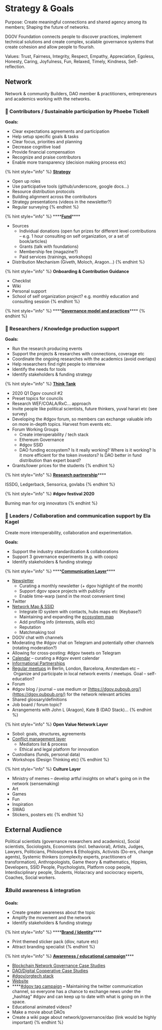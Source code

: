 # Strategy & Goals

Purpose: Create meaningful connections and shared agency among its members; Shaping the future of networks. 

DGOV Foundation connects people to discover practices, implement technical solutions and create complex, scalable governance systems that create cohesion and allow people to flourish.

Values: Trust, Fairness, Integrity, Respect, Empathy, Appreciation, Egoless, Honesty, Caring, Joyfulness, Fun, Relaxed, Timely, Kindness, Self-reflection.

## **Network** 

Network & community Builders, DAO member & practitioners, entrepreneurs and academics working with the networks.

### 🌱 Contributors / Sustainable participation by Phoebe Tickell

**Goals:**

* Clear expectations agreements and participation
* Help setup specific goals & tasks
* Clear focus, priorities and planning
* Decrease cognitive load 
* Provide financial compensation
* Recognize and praise contributors
* Enable more transparency \(decision making process etc\)

{% hint style="info" %}
[**Strategy**](strategy.md)

* Open up roles
* Use participative tools \(github/underscore, google docs...\)
* Resource distribution protocols
* Building alignment across the contributors
* Strategy presentations \(videos in the newsletter?\)
* Regular surveying
{% endhint %}

{% hint style="info" %}
\*\*\*\*[**Fund**](../fund.md)\*\*\*\*

* Sources
  * Individual donations \(open fun prizes for different level contributions – e.g. 1 hour consulting on self organization, or a set of book/articles\)
  * Grants \(talk with foundations\)
  * Membership fee \(magazine?\)
  * Paid services \(trainings, workshops\)
* Distribution Mechanism \(Giveth, Moloch, Aragon...\)
{% endhint %}

{% hint style="info" %}
**Onboarding & Contribution Guidance**

* Checklist
* Wiki
* Personal support
* School of self organization project? e.g. monthly education and consulting session
{% endhint %}

{% hint style="info" %}
\*\*\*\*[**Governance model and practices**](governance.md)\*\*\*\*
{% endhint %}

### 🧠 Researchers / Knowledge production support

**Goals:**

* Run the research producing events
* Support the projects & researches with connections, coverage etc
* Coordinate the ongoing researches with the academics \(avoid overlaps\)
* Help researchers find right people to interview
* Identify the needs for tools
* Identify stakeholders & funding strategy

{% hint style="info" %}
[**Think Tank**](../councils.md)

* 2020 Q1 Dgov council \#2
* Preset topics for councils
* Research WEF/COALA/RxC... approach
* Invite people like political scientists, future thinkers, yuval harari  etc \(see survey\)
* Developing the \#dgov forum, so members can exchange valuable info on more in-depth topics. Harvest from events etc.
* Forum Working Groups
  * Create interoperability / tech stack
  * Ethereum Governance
  * \#dgov SSID
  * DAO funding ecosystem? Is it really working? Where is it working? Is it more efficient for the token investors? Is DAO better in fund distribution than expert board?
* Grants/lower prices for the students
{% endhint %}

{% hint style="info" %}
[**Research partnership**](../research-partnership.md)\*\*\*\*

ISSDG, Ledgerback, Sensorica, govlabs
{% endhint %}

{% hint style="info" %}
**\#dgov festival 2020**

Burning man for org innovators
{% endhint %}

### 🤝 **Leaders / Collaboration and communication support by Ela Kagel**

Create more interoperability, collaboration and experimentation.

**Goals:**

* Support the industry standardization & collaborations
* Support 3 governance experiments \(e.g. with coops\)
* Identify stakeholders & funding strategy

{% hint style="info" %}
\*\*\*\*[**Communication Layer**](../chat.md)\*\*\*\*

* [Newsletter](../newsletter/)
  * Curating a monthly newsletter \(+ dgov highlight of the month\)
  * Support dgov space projects with publicity
  * Enable time-warp \(send in the most convenient time\)
* Twitter
* [Network Map & SSID](https://graphcommons.com/graphs/6a993e34-d8b0-4425-83ce-67c3560429e7?auto=true&svg=true) 
  * Integrate ID system with contacts, hubs maps etc \(Keybase?\)
  * Maintaining and expanding the [ecosystem map](https://wiki.dgov.foundation/map-of-the-industry-landscape)
  * Add profiling info \(interests, skills etc\)
  * Reputation
  * Matchmaking tool
* DGOV chat with channels
* Moderating the \#dgov chat on Telegram and potentially other channels \(rotating moderation?\)
* Allowing for cross-posting: \#dgov tweets on Telegram
* [Calendar](../dgov-industry-landscape.md) – curating a \#dgov event calendar 
* [Informational Partnerships](../informational-partnerships.md)
* [Regular meetups](../meetups.md) in Berlin, London, Barcelona, Amsterdam etc – Organize and participate in local network events / meetups. Goal – self-education?
* Forum
* \#dgov blog / journal – use medium or [https://dgov.pubpub.org/](https://dgov.pubpub.org/) for the network relevant articles
* Shared glossary/definitions
* Job board / forum topic?
* Arrangements with John L \(Aragon\), Kate B \(DAO Stack\)...
{% endhint %}

{% hint style="info" %}
**Open Value Network Layer**

* Sobol: goals, structures, agreements
* [Conflict management layer](../conflict-management-layer.md)
  * Mediators list & process
  * Ethical and legal platform for innovation
* Custodians \(funds, personal data\)
* Workshops \(Design Thinking etc\)
{% endhint %}

{% hint style="info" %}
**Culture Layer**

* Ministry of memes – develop artful insights on what's going on in the network \(sensemaking\)
* Art
* Games
* Fun
* Inspiration
* SWAG
* Stickers, posters etc
{% endhint %}

## External Audience

Political scientists \(governance researchers and academics\), Social scientists, Sociologists, Economists \(incl. behavioral\), Artists, Judges, Lawyers, Politicians, Philosophers & Ethologists, Activists \(Do-ers, change agents\), Systemic thinkers \(complexity experts, practitioners of transformation\), Anthropologists, Game theory & mathematics, Hippies, Developers, SSID People, Psychologists, Platform coop people,  Interdisciplinary people, Students, Holacracy and sociocracy experts, Coaches, Social workers.

### 🎗️Build awareness & integration

**Goals:**

* Create greater awareness about the topic
* Amplify the movement and the network
* Identify stakeholders & funding strategy

{% hint style="info" %}
\*\*\*\*[**Brand / Identity**](../identity.md)\*\*\*\*

* Print themed sticker pack \(dlov, nature etc\)
* Attract branding specialist
{% endhint %}

{% hint style="info" %}
[**Awareness / educational campaign**](../awareness-educational-campaign.md)\*\*\*\*

* [Blockchain Network Governance Case Studies](https://mapping.daolandscape.today/network-governance/blockchain-summary)
* [DAO/Digital Cooperative Case Studies](https://mapping.daolandscape.today/network-governance/dao-case-study-research)
* [\#dgov/orgtech stack](../dgov-stack.md)
* [Website](https://twitter.com/hashtag/dgov)
* \*\*\*\*[\#dgov tag campaign](https://twitter.com/hashtag/dgov) **–** Maintaining the twitter communication channel, so everyone has a chance to exchange news under the „hashtag“ \#dgov and can keep up to date with what is going on in the space.
* Educational animated videos?
* Make a movie about DAOs
* Create a wiki page about network/governance/dao \(link would be highly important\)
{% endhint %}

